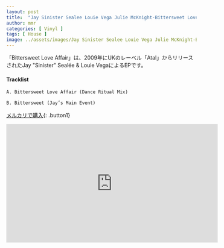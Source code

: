 ```yaml
---
layout: post
title:  "Jay Sinister Sealee Louie Vega Julie McKnight-Bittersweet Love Affair"
author: mmr
categories: [ Vinyl ]
tags: [ House ]
image: ../assets/images/Jay Sinister Sealee Louie Vega Julie McKnight-Bittersweet Love Affair.jpg
---
```


「Bittersweet Love Affair」は、2009年にUKのレーベル「Atal」からリリースされたJay "Sinister" Sealée  & Louie VegaによるEPです。

#### Tracklist
```md
A. Bittersweet Love Affair (Dance Ritual Mix)

B. Bittersweet (Jay’s Main Event)
```

[メルカリで購入](https://jp.mercari.com/item/m21567633655?afid=6142608987){: .button1}

<iframe width="560" height="315" src="https://www.youtube.com/embed/y5WfVfXOBnQ?si=PuSlz7RJYArldj1g" title="YouTube video player" frameborder="0" allow="accelerometer; autoplay; clipboard-write; encrypted-media; gyroscope; picture-in-picture; web-share" referrerpolicy="strict-origin-when-cross-origin" allowfullscreen></iframe>